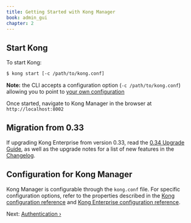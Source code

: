 ```yaml
---
title: Getting Started with Kong Manager
book: admin_gui
chapter: 2
---
```


## Start Kong

To start Kong:

```bash
$ kong start [-c /path/to/kong.conf]
```

**Note:** the CLI accepts a configuration option (`-c /path/to/kong.conf`)
allowing you to point to [your own configuration](/enterprise/{{page.kong_version}}/property-reference/#configuration-loading)

Once started, navigate to Kong Manager in the browser at `http://localhost:8002`

## Migration from 0.33

If upgrading Kong Enterprise from version 0.33, read the 
[0.34 Upgrade Guide](/enterprise/{{page.kong_version}}/deployment-guide/#upgrading-to-034), 
as well as the upgrade notes for a list of new features in the 
[Changelog](/enterprise/changelog). 

## Configuration for Kong Manager

Kong Manager is configurable through the `kong.conf` file. For specific configuration options, refer to the properties described in the [Kong configuration reference](/enterprise/{{page.kong_version}}/property-reference) and [Kong Enterprise configuration reference](/enterprise/{{page.kong_version}}/property-reference).

Next: [Authentication &rsaquo;]({{page.book.next}})
